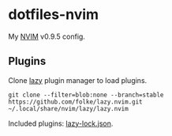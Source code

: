 # dotfiles-nvim

My [NVIM](https://neovim.io/) v0.9.5 config.

## Plugins

Clone [lazy](https://github.com/folke/lazy.nvim) plugin manager to load plugins.

    git clone --filter=blob:none --branch=stable https://github.com/folke/lazy.nvim.git ~/.local/share/nvim/lazy/lazy.nvim

Included plugins: [lazy-lock.json](lazy-lock.json).
